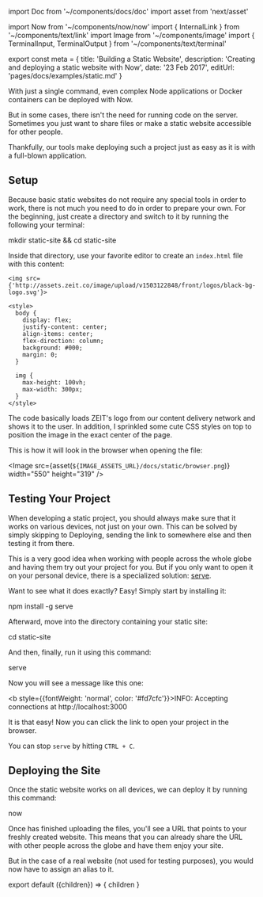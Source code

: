 import Doc from '~/components/docs/doc'
import asset from 'next/asset'

import Now from '~/components/now/now'
import { InternalLink } from '~/components/text/link'
import Image from '~/components/image'
import {
  TerminalInput,
  TerminalOutput
} from '~/components/text/terminal'

export const meta = {
  title: 'Building a Static Website',
  description: 'Creating and deploying a static website with Now',
  date: '23 Feb 2017',
  editUrl: 'pages/docs/examples/static.md'
}

With just a single command, even complex Node applications or Docker containers can be deployed with Now.

But in some cases, there isn't the need for running code on the server. Sometimes you just want to share files or make a static website accessible for other people.

Thankfully, our tools make deploying such a project just as easy as it is with a full-blown application.

## Setup

Because basic static websites do not require any special tools in order to work, there is not much you need to do in order to prepare your own. For the beginning, just create a directory and switch to it by running the following your terminal:

<TerminalInput>mkdir static-site && cd static-site</TerminalInput>

Inside that directory, use your favorite editor to create an `index.html` file with this content:

```
<img src={'http://assets.zeit.co/image/upload/v1503122848/front/logos/black-bg-logo.svg'}>

<style>
  body {
    display: flex;
    justify-content: center;
    align-items: center;
    flex-direction: column;
    background: #000;
    margin: 0;
  }

  img {
    max-height: 100vh;
    max-width: 300px;
  }
</style>
```

The code basically loads ZEIT's logo from our content delivery network and shows it to the user. In addition, I sprinkled some cute CSS styles on top to position the image in the exact center of the page.

This is how it will look in the browser when opening the file:

<Image
  src={asset(`${IMAGE_ASSETS_URL}/docs/static/browser.png`)}
  width="550"
  height="319"
/>

## Testing Your Project

When developing a static project, you should always make sure that it works on various devices, not just on your own. This can be solved by simply skipping to <InternalLink href="/docs/examples/static#deploying-the-site">Deploying</InternalLink>, sending the link to somewhere else and then testing it from there.

This is a very good idea when working with people across the whole globe and having them try out your project for you. But if you only want to open it on your personal device, there is a specialized solution: [serve](https://github.com/zeit/serve).

Want to see what it does exactly? Easy! Simply start by installing it:

<TerminalInput>npm install -g serve</TerminalInput>

Afterward, move into the directory containing your static site:

<TerminalInput>cd static-site</TerminalInput>

And then, finally, run it using this command:

<TerminalInput>serve</TerminalInput>

Now you will see a message like this one:

<TerminalOutput><b style={{fontWeight: 'normal', color: '#fd7cfc'}}>INFO:</b> Accepting connections at http://localhost:3000</TerminalOutput>

It is that easy! Now you can click the link to open your project in the browser.

You can stop `serve` by hitting `CTRL + C`.

## Deploying the Site

Once the static website works on all devices, we can deploy it by running this command:

<TerminalInput>now</TerminalInput>

Once <Now color="#000" /> has finished uploading the files, you'll see a URL that points to your freshly created website. This means that you can already share the URL with other people across the globe and have them enjoy your site.

But in the case of a real website (not used for testing purposes), you would now have to <InternalLink href="/docs/features/aliases">assign an alias</InternalLink> to it.

export default ({children}) => <Doc meta={meta}>{ children }</Doc>
